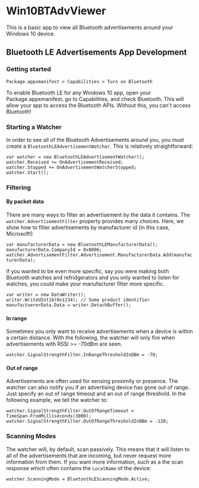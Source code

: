 # Win10BTAdvViewer
This is a basic app to view all Bluetooth advertisements around your Windows 10 device.

## Bluetooth LE Advertisements App Development
### Getting started
`Package.appxmanifest > Capabilities > Turn on Bluetooth`

To enable Bluetooth LE for any Windows 10 app, open your Package.appxmanifest, go to Capabilities, and check Bluetooth. This will allow your app to access the Bluetooth APIs. Without this, you can't access Bluetooth!

### Starting a Watcher
In order to see all of the Bluetooth Advertisements around you, you must create a `BluetoothLEAdvertisementWatcher`. This is relatively straightforward:

`var watcher = new BluetoothLEAdvertisementWatcher();`<br>
`watcher.Received += OnAdvertisementReceived;`<br>
`watcher.Stopped += OnAdvertisementWatcherStopped;` <br>
`watcher.Start();`<br>

### Filtering
#### By packet data
There are many ways to filter an advertisement by the data it contains. The `watcher.AdvertisementFilter` property provides many choices. Here, we show how to filter advertisements by manufacturer id (in this case, Microsoft!)

`var manufacturerData = new BluetoothLEManufacturerData();`<br>
`manufacturerData.CompanyId = 0x0006;`<br>
`watcher.AdvertisementFilter.Advertisement.ManufacturerData.Add(manufacturerData);`<br>

If you wanted to be even more specific, say you were making both Bluetooth watches and refridgerators and you only wanted to listen for watches, you could make your manufacturer filter more specific.

`var writer = new DataWriter();`<br>
`writer.WriteUInt16(0x1234); // Some product identifier`<br> 
`manufactuererData.Data = writer.DetachBuffer();`<br>

#### In range
Sometimes you only want to receive advertisements when a device is within a certain distance. With the following, the watcher will only fire when advertisements with RSSI >= -70dBm are seen.

`watcher.SignalStrengthFilter.InRangeThresholdInDBm = -70;`
#### Out of range
Advertisements are often used for sensing proximity or presence. The watcher can also notify you if an advertising device has gone out of range. Just specify an out of range timeout and an out of range threshold. In the following example, we tell the watcher to:

`watcher.SignalStrengthFilter.OutOfRangeTimeout = TimeSpan.FromMilliseconds(3000);`<br>
`watcher.SignalStrengthFilter.OutOfRangeThresholdInDBm = -120;`

### Scanning Modes
The watcher will, by default, scan passively. This means that it will listen to all of the advertisements that are incoming, but never request more information from them. If you want more information, such as a the scan response which often contains the `LocalName` of the device:

`watcher.ScanningMode = BluetoothLEScanningMode.Active;`
